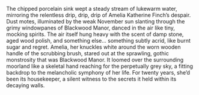 The chipped porcelain sink wept a steady stream of lukewarm water, mirroring the relentless drip, drip, drip of Amelia Katherine Finch’s despair.  Dust motes, illuminated by the weak November sun slanting through the grimy windowpanes of Blackwood Manor, danced in the air like tiny, mocking spirits.  The air itself hung heavy with the scent of damp stone, aged wood polish, and something else… something subtly acrid, like burnt sugar and regret.  Amelia, her knuckles white around the worn wooden handle of the scrubbing brush, stared out at the sprawling, gothic monstrosity that was Blackwood Manor.  It loomed over the surrounding moorland like a skeletal hand reaching for the perpetually grey sky, a fitting backdrop to the melancholic symphony of her life.  For twenty years, she’d been its housekeeper, a silent witness to the secrets it held within its decaying walls.
